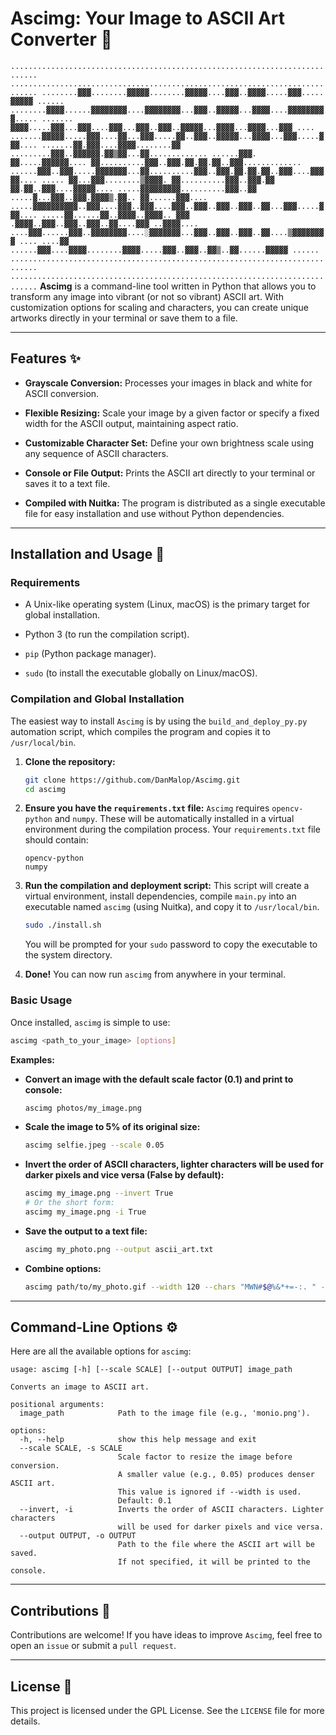 
# Ascimg: Your Image to ASCII Art Converter 🎨

`
............................................................................
............................................................................
........▓▓▓........▓▓▓▓▓........▓▓▓▓▓....▓▓▓..▓▓▓▓.....▓▓▓..... ▓▓▓▓▓ ......
........▓▓▓▓......▓▓▓▓▓▓▓▓....▓▓▓▓▓▓▓▓...▓▓▓..▓▓▓▓▓...▓▓▓▓....▓▓▓▓▓▓▓▓▓.....
....... ▓▓▓▓.....▓▓▓...▓▓▓....▓▓▓...▓▓▓..▓▓▓..▓▓▓▓▓...▓▓▓▓...▓▓▓▓...▓▓▓ ....
.......▓▓▓▓▓.....▓▓▓....▓▓...▓▓▓.....▓▓..▓▓▓..▓▓▓▓▓...▓▓▓▓...▓▓▓.....▓▓▓....
.......▓▓.▓▓▓....▓▓▓▓........▓▓ .........▓▓▓..▓▓▓▓▓▓.▓▓▒▓▓...▓▓.............
......▓▓▓. ▓▓.....▓▓▓▓▓▓.... ▓▓..........▓▓▓..▓▓▓.▓▓.▓▓.▓▓..▓▓▓.............
......▓▓▓..▓▓▓.....▓▓▓▓▓▓▓...▓▓..........▓▓▓..▓▓▓.▓▓.▓▓.▓▓..▓▓▓....▓▓▓▓▓....
..... ▓▓...▓▓▓........▒▓▓▓▓. ▓▓..........▓▓▓..▓▓▓.▓▓ ▓▓.▓▓..▓▓▓....▓▓▓▓▓....
.....▓▓▓▓▓▓▓▓▓..........▓▓▓..▓▓ .....▓...▓▓▓..▓▓▓.▓▓▓▓▒.▓▓.. ▓▓......▓▓▓....
.....▓▓▓▓▓▓▓▓▓▓..▓▓▓....▓▓▓..▓▓▓....▓▓▓..▓▓▓..▓▓▓..▓▓▓..▓▓...▓▓▓.....▓▓▓....
.....▓▓......▓▓..▓▓▓▓..▓▓▓▓.. ▓▓▓ .▓▓▓▓..▓▓▓..▓▓▓..▓▓▓..▓▓....▓▓▓ ..▓▓▓▓....
....▓▓▓......▓▓▓..▓▓▓▓▓▓▓▓....░▓▓▓▓▓▓▓...▓▓▓..▓▓▓..▓▓▓..▓▓....▒▓▓▓▓▓▓▓▓ ....
....▓▓ ......▓▓▓....▓▓▓▓........▓▓▓▓.....▓▓▓..▓▓▓..▓▓▒..▓▓......▓▓▓▓▓ ......
............................................................................
............................................................................
`
**Ascimg** is a command-line tool written in Python that allows you to transform any image into vibrant (or not so vibrant) ASCII art. With customization options for scaling and characters, you can create unique artworks directly in your terminal or save them to a file.

---

## Features ✨

* **Grayscale Conversion:** Processes your images in black and white for ASCII conversion.

* **Flexible Resizing:** Scale your image by a given factor or specify a fixed width for the ASCII output, maintaining aspect ratio.

* **Customizable Character Set:** Define your own brightness scale using any sequence of ASCII characters.

* **Console or File Output:** Prints the ASCII art directly to your terminal or saves it to a text file.

* **Compiled with Nuitka:** The program is distributed as a single executable file for easy installation and use without Python dependencies.

---

## Installation and Usage 🚀

### Requirements

* A Unix-like operating system (Linux, macOS) is the primary target for global installation.

* Python 3 (to run the compilation script).

* `pip` (Python package manager).

* `sudo` (to install the executable globally on Linux/macOS).

### Compilation and Global Installation

The easiest way to install `Ascimg` is by using the `build_and_deploy_py.py` automation script, which compiles the program and copies it to `/usr/local/bin`.

1. **Clone the repository:**

    ```bash
    git clone https://github.com/DanMalop/Ascimg.git
    cd ascimg
    ```

2. **Ensure you have the `requirements.txt` file:**
    `Ascimg` requires `opencv-python` and `numpy`. These will be automatically installed in a virtual environment during the compilation process. Your `requirements.txt` file should contain:

    ```
    opencv-python
    numpy
    ```

3. **Run the compilation and deployment script:**
    This script will create a virtual environment, install dependencies, compile `main.py` into an executable named `ascimg` (using Nuitka), and copy it to `/usr/local/bin`.

    ```bash
    sudo ./install.sh
    ```

    You will be prompted for your `sudo` password to copy the executable to the system directory.

4. **Done!**
    You can now run `ascimg` from anywhere in your terminal.

### Basic Usage

Once installed, `ascimg` is simple to use:

```bash
ascimg <path_to_your_image> [options]
```

**Examples:**

* **Convert an image with the default scale factor (0.1) and print to console:**

    ```bash
    ascimg photos/my_image.png
    ```

* **Scale the image to 5% of its original size:**

    ```bash
    ascimg selfie.jpeg --scale 0.05
    ```

* **Invert the order of ASCII characters, lighter characters will be used for darker pixels and vice versa (False by default):**

    ```bash
    ascimg my_image.png --invert True
    # Or the short form:
    ascimg my_image.png -i True
    ```

* **Save the output to a text file:**

    ```bash
    ascimg my_photo.png --output ascii_art.txt
    ```

* **Combine options:**

    ```bash
    ascimg path/to/my_photo.gif --width 120 --chars "MWN#$@%&*+=-:. " -o output.txt
    ```

---

## Command-Line Options ⚙️

Here are all the available options for `ascimg`:

```
usage: ascimg [-h] [--scale SCALE] [--output OUTPUT] image_path

Converts an image to ASCII art.

positional arguments:
  image_path            Path to the image file (e.g., 'monio.png').

options:
  -h, --help            show this help message and exit
  --scale SCALE, -s SCALE
                        Scale factor to resize the image before conversion.
                        A smaller value (e.g., 0.05) produces denser ASCII art.
                        This value is ignored if --width is used.
                        Default: 0.1
  --invert, -i          Inverts the order of ASCII characters. Lighter characters
                        will be used for darker pixels and vice versa.
  --output OUTPUT, -o OUTPUT
                        Path to the file where the ASCII art will be saved.
                        If not specified, it will be printed to the console.
```

---

## Contributions 🤝

Contributions are welcome! If you have ideas to improve `Ascimg`, feel free to open an `issue` or submit a `pull request`.

---

## License 📄

This project is licensed under the GPL License. See the `LICENSE` file for more details.
